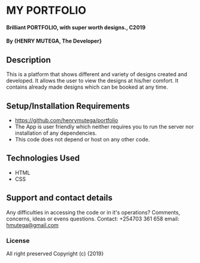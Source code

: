 # MY PORTFOLIO
#### Brilliant PORTFOLIO, with super worth designs., C2019
#### By **{HENRY MUTEGA, The Developer}**
## Description
This is a platform that shows different and variety of designs created and developed. It allows the user to view the designs at his/her comfort. It contains already made designs which can be booked at any time.
## Setup/Installation Requirements
* https://github.com/henrymutega/portfolio
* The App is user friendly which neither requires you to run the server nor installation of any dependencies.
* This code does not depend or host on any other code.
## Technologies Used
* HTML
* CSS
## Support and contact details
Any difficulties in accessing the code or in it's operations?
Comments, concerns, ideas or evens questions.
Contact:  +254703 361 658
email:    hmutega@gmail.com
### License
All right preserved
Copyright (c) {2019}
